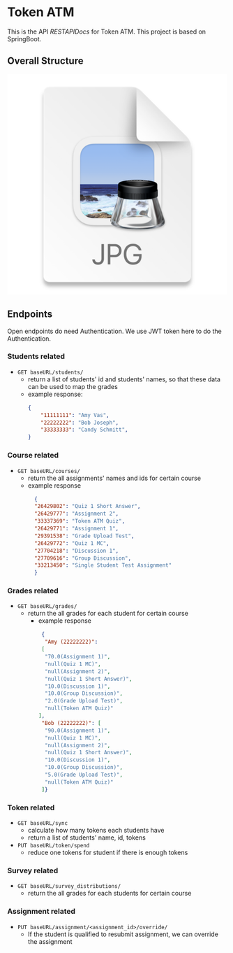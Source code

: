  # Token ATM
This is the API *RESTAPIDocs* for Token ATM.
This project is based on SpringBoot. 

## Overall Structure
![img.png](img.png)
## Endpoints

Open endpoints do need  Authentication.
We use JWT token here to do the Authentication.


### Students related
* `GET baseURL/students/`
  - return a list of students' id and students' names, so that these data can be used to map the grades
  - example response:
    ```json
    {
        "11111111": "Amy Vas",
        "22222222": "Bob Joseph",
        "33333333": "Candy Schmitt",
    }
    ```

### Course related
* `GET baseURL/courses/`
  * return the all assignments' names and ids for certain course 
  * example response
    ```json
      {
      "26429802": "Quiz 1 Short Answer",
      "26429777": "Assignment 2",
      "33337369": "Token ATM Quiz",
      "26429771": "Assignment 1",
      "29391538": "Grade Upload Test",
      "26429772": "Quiz 1 MC",
      "27704218": "Discussion 1",
      "27709616": "Group Discussion",
      "33213450": "Single Student Test Assignment"
      }
      ```

### Grades related
* `GET baseURL/grades/`
    * return the all grades for each student for certain course
      * example response
        ```json
         {
          "Amy (22222222)":
         [
          "70.0(Assignment 1)",
          "null(Quiz 1 MC)",
          "null(Assignment 2)",
          "null(Quiz 1 Short Answer)",
          "10.0(Discussion 1)",
          "10.0(Group Discussion)",
          "2.0(Grade Upload Test)",
          "null(Token ATM Quiz)" 
        ],
         "Bob (22222222)": [
          "90.0(Assignment 1)",
          "null(Quiz 1 MC)",
          "null(Assignment 2)",
          "null(Quiz 1 Short Answer)",
          "10.0(Discussion 1)",
          "10.0(Group Discussion)",
          "5.0(Grade Upload Test)",
          "null(Token ATM Quiz)"
         ]}
        ```

### Token  related
* `GET baseURL/sync`
  * calculate how many tokens each students have
  * return a list of students' name, id, tokens
* `PUT baseURL/token/spend`
  * reduce one tokens for student if there is enough tokens 


 ### Survey  related
* `GET baseURL/survey_distributions/`
    * return the all grades for each students for certain course

### Assignment  related
* `PUT baseURL/assignment/<assignment_id>/override/`
  * If the student is qualified to resubmit assignment, we can override the assignment